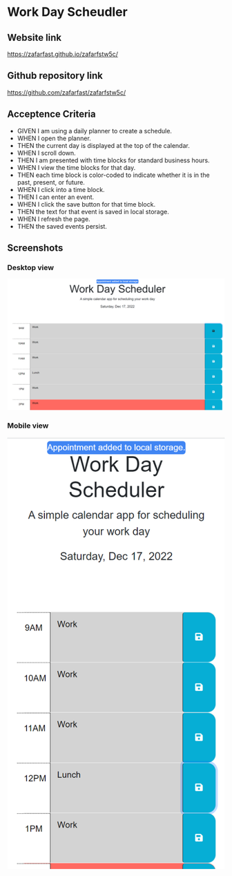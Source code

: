 # Work Day Scheudler

## Website link
https://zafarfast.github.io/zafarfstw5c/

## Github repository link
https://github.com/zafarfast/zafarfstw5c/

## Acceptence Criteria

- GIVEN I am using a daily planner to create a schedule.
- WHEN I open the planner.
- THEN the current day is displayed at the top of the calendar.
- WHEN I scroll down.
- THEN I am presented with time blocks for standard business hours.
- WHEN I view the time blocks for that day.
- THEN each time block is color-coded to indicate whether it is in the past, present, or future.
- WHEN I click into a time block.
- THEN I can enter an event.
- WHEN I click the save button for that time block.
- THEN the text for that event is saved in local storage.
- WHEN I refresh the page.
- THEN the saved events persist.


## Screenshots
### Desktop view

![screenshot](assets/images/screenshot1.png)

### Mobile view

![screenshot](assets/images/screenshot2.png)
